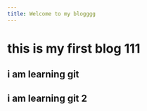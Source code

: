 ```yaml
---
title: Welcome to my blogggg
---
```


# this is my first blog 111

## i am learning git

## i am learning git 2

